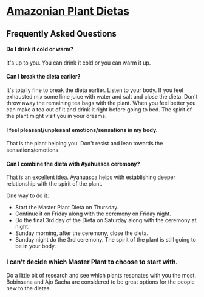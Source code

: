 # [Amazonian Plant Dietas](./)

## Frequently Asked Questions

#### Do I drink it cold or warm?

It's up to you. You can drink it cold or you can warm it up.

#### Can I break the dieta earlier?

It's totally fine to break the dieta earlier. Listen to your body. If you feel exhausted mix some lime juice with water and salt and close the dieta.
Don't throw away the remaining tea bags with the plant. When you feel better you can make a tea out of it and drink it right before going to bed. 
The spirit of the plant might visit you in your dreams.


#### I feel pleasant/unplesant emotions/sensations in my body.

That is the plant helping you. Don't resist and lean towards the sensations/emotions.

#### Can I combine the dieta with Ayahuasca ceremony?

That is an excellent idea. Ayahuasca helps with establishing deeper relationship with the spirit of the plant.

One way to do it:
- Start the Master Plant Dieta on Thursday.
- Continue it on Friday along with the ceremony on Friday night.
- Do the final 3rd day of the Dieta on Saturday along with the ceremony at night.
- Sunday morning, after the ceremony, close the dieta.
- Sunday night do the 3rd ceremony. The spirit of the plant is still going to be in your body.


### I can't decide which Master Plant to choose to start with.

Do a little bit of research and see which plants resonates with you the most. Bobinsana and Ajo Sacha are considered to be great options for the people new to the dietas.
